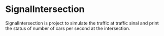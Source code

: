 # SignalIntersection
SignalIntersection is project to simulate the traffic at traffic sinal and print the status of number of cars per second at the intersection.
